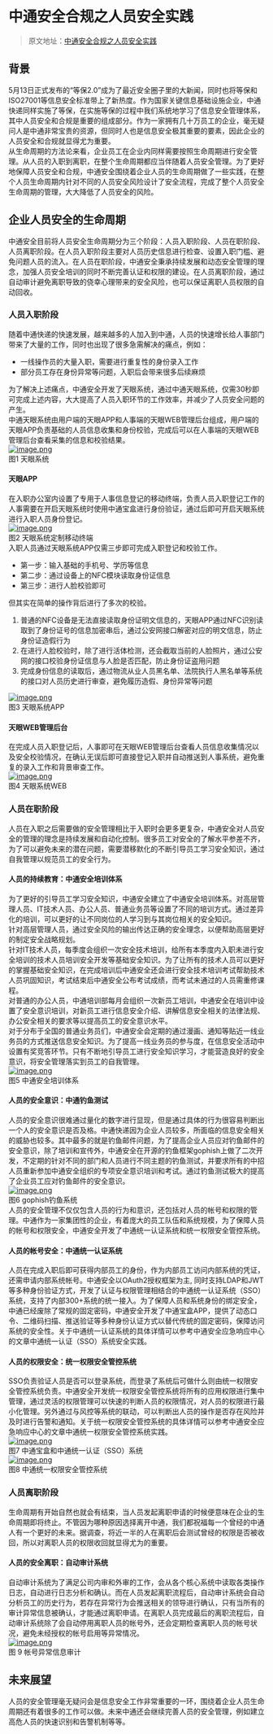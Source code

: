 # 中通安全合规之人员安全实践

> 原文地址：[中通安全合规之人员安全实践](https://mp.weixin.qq.com/s?__biz=MzUyMTcwNTY3Mg==&mid=2247484402&idx=1&sn=df314f7d54c778864e10fd053ab3ecb9&chksm=f9d64255cea1cb43ad1644f0bb86d6c3fac637ff80e3938dc104ac07b831ede9dcadc9b2870c&xtrack=1&scene=0&subscene=93&clicktime=1559297884&ascene=7&devicetype=android-28&version=2700043b&nettype=ctnet&abtest_cookie=BAABAAoACwASABMABgAjlx4AVpkeAMCZHgDcmR4A+pkeAAOaHgAAAA==&lang=zh_CN&pass_ticket=2CKX5Hqk/BcOK2hGTH+PV4B3tD0RqxX47y3G13tk6Vyo1nNTzgP2Tu0gvbg2q4LR&wx_header=1)

## 背景
5月13日正式发布的“等保2.0”成为了最近安全圈子里的大新闻，同时也将等保和ISO27001等信息安全标准带上了新热度。作为国家关键信息基础设施企业，中通快递同样实施了等保，在实施等保的过程中我们系统地学习了信息安全管理体系，其中人员安全和合规是重要的组成部分。作为一家拥有几十万员工的企业，毫无疑问人是中通非常宝贵的资源，但同时人也是信息安全极其重要的要素，因此企业的人员安全和合规就显得尤为重要。<br />从生命周期的方法论来看，企业员工在企业内同样需要按照生命周期进行安全管理。从人员的入职到离职，在整个生命周期都应当伴随着人员安全管理。为了更好地保障人员安全和合规，中通安全围绕着企业人员的生命周期做了一些实践，在整个人员生命周期内针对不同的人员安全风险设计了安全流程，完成了整个人员安全生命周期的管理，大大降低了人员安全的风险。
## 企业人员安全的生命周期
中通安全目前将人员安全生命周期分为三个阶段：人员入职阶段、人员在职阶段、人员离职阶段。在人员入职阶段主要对人员历史信息进行检查、设置入职门槛、避免问题人员的流入。在人员在职阶段，中通安全秉承持续发展和动态安全管理的理念，加强人员安全培训的同时不断完善认证和权限的建设。在人员离职阶段，通过自动审计避免离职导致的侥幸心理带来的安全风险，也可以保证离职人员权限的自动回收。
### 人员入职阶段
随着中通快递的快速发展，越来越多的人加入到中通，人员的快速增长给人事部门带来了大量的工作，同时也出现了很多急需解决的痛点，例如：

- 一线操作员的大量入职，需要进行重复性的身份录入工作
- 部分员工存在身份异常等问题，入职后会带来很多后续麻烦

为了解决上述痛点，中通安全开发了天眼系统，通过中通天眼系统，仅需30秒即可完成上述内容，大大提高了人员入职环节的工作效率，并减少了人员安全问题的产生。<br />中通天眼系统由用户端的天眼APP和人事端的天眼WEB管理后台组成，用户端的天眼APP负责基础的人员信息收集和身份校验，完成后可以在人事端的天眼WEB管理后台查看采集的信息和校验结果。<br />[![image.png](https://cdn.nlark.com/yuque/0/2022/png/763022/1658473706152-4b158dcc-1c26-4a75-8b28-2977ae0afa5d.png#clientId=u4b678711-4725-4&from=paste&id=ubf1f6d8f&originHeight=513&originWidth=1080&originalType=url&ratio=1&rotation=0&showTitle=false&size=162091&status=done&style=none&taskId=u7439a631-6e07-42aa-a861-0dfae976b39&title=)](http://yupaits.com/images/%E4%B8%AD%E9%80%9A%E5%AE%89%E5%85%A8%E5%90%88%E8%A7%84%E4%B9%8B%E4%BA%BA%E5%91%98%E5%AE%89%E5%85%A8%E5%AE%9E%E8%B7%B5/001.jpg)<br />图1 天眼系统
#### 天眼APP
在入职办公室内设置了专用于人事信息登记的移动终端，负责人员入职登记工作的人事需要在开启天眼系统时使用中通宝盒进行身份验证，通过后即可开启天眼系统进行入职人员身份登记。<br />[![image.png](https://cdn.nlark.com/yuque/0/2022/png/763022/1658473707398-a53b4ca0-a994-4f28-b527-03149f4fc437.png#clientId=u4b678711-4725-4&from=paste&id=u3fe3d4da&originHeight=849&originWidth=812&originalType=url&ratio=1&rotation=0&showTitle=false&size=512092&status=done&style=none&taskId=ub9a32403-3d83-4ac1-8898-1328f91adba&title=)](http://yupaits.com/images/%E4%B8%AD%E9%80%9A%E5%AE%89%E5%85%A8%E5%90%88%E8%A7%84%E4%B9%8B%E4%BA%BA%E5%91%98%E5%AE%89%E5%85%A8%E5%AE%9E%E8%B7%B5/002.jpg)<br />图2 天眼系统定制移动终端<br />入职人员通过天眼系统APP仅需三步即可完成入职登记和校验工作。

- 第一步：输入基础的手机号、学历等信息
- 第二步：通过设备上的NFC模块读取身份证信息
- 第三步：进行人脸校验即可

但其实在简单的操作背后进行了多次的校验。

1. 普通的NFC设备是无法直接读取身份证明文信息的，天眼APP通过NFC识别读取到了身份证号的信息加密串后，通过公安网接口解密对应的明文信息，防止身份证造假行为
2. 在进行人脸校验时，除了进行活体检测，还会截取当前的人脸照片，通过公安网的接口校验身份证信息与人脸是否匹配，防止身份证盗用问题
3. 完成身份信息的读取后，通过物流从业人员黑名单、法院执行人黑名单等系统的接口对人员历史进行审查，避免履历造假、身份异常等问题

[![image.png](https://cdn.nlark.com/yuque/0/2022/png/763022/1658473705971-4a807ae0-cf61-4c65-8f0d-a003003fdfff.png#clientId=u4b678711-4725-4&from=paste&id=u731f6799&originHeight=643&originWidth=586&originalType=url&ratio=1&rotation=0&showTitle=false&size=124937&status=done&style=none&taskId=u7f022315-a1c6-4f6a-8051-a5232ba4755&title=)](http://yupaits.com/images/%E4%B8%AD%E9%80%9A%E5%AE%89%E5%85%A8%E5%90%88%E8%A7%84%E4%B9%8B%E4%BA%BA%E5%91%98%E5%AE%89%E5%85%A8%E5%AE%9E%E8%B7%B5/003.jpg)<br />图3 天眼系统APP
#### 天眼WEB管理后台
在完成人员入职登记后，人事即可在天眼WEB管理后台查看人员信息收集情况以及安全校验情况，在确认无误后即可直接登记入职并自动推送到人事系统，避免重复的录入工作和背景审查工作。<br />[![image.png](https://cdn.nlark.com/yuque/0/2022/png/763022/1658473706507-4b3ed63f-07b5-4b84-b87c-d3ad83bb034f.png#clientId=u4b678711-4725-4&from=paste&id=u0a1d85bb&originHeight=429&originWidth=831&originalType=url&ratio=1&rotation=0&showTitle=false&size=178768&status=done&style=none&taskId=ub610acc5-2e34-421b-b4e5-90b98340b7a&title=)](http://yupaits.com/images/%E4%B8%AD%E9%80%9A%E5%AE%89%E5%85%A8%E5%90%88%E8%A7%84%E4%B9%8B%E4%BA%BA%E5%91%98%E5%AE%89%E5%85%A8%E5%AE%9E%E8%B7%B5/004.jpg)<br />图4 天眼系统WEB
### 人员在职阶段
人员在入职之后需要做的安全管理相比于入职时会更多更复杂，中通安全对人员安全的管理的理念是持续发展和自动化控制。很多员工对安全的了解水平参差不齐，为了可以避免未来的潜在问题，需要潜移默化的不断引导员工学习安全知识，通过自我管理以规范员工的安全行为。
#### 人员的持续教育：中通安全培训体系
为了更好的引导员工学习安全知识，中通安全建立了中通安全培训体系。对高层管理人员、IT技术人员、办公人员、普通业务员等设置了不同的培训方式。通过差异化的培训，可以更好的让不同岗位的人学习到与其岗位相关的安全知识。<br />针对高层管理人员，通过安全风险的输出传达正确的安全理念，以便帮助高层更好的制定安全战略规划。<br />针对IT技术人员，每季度会组织一次安全技术培训，给所有本季度内入职未进行安全培训的技术人员培训安全开发等基础安全知识。为了让所有的技术人员可以更好的掌握基础安全知识，在完成培训后中通安全还会进行安全技术培训考试帮助技术人员巩固知识，考试结束后中通安全公布考试成绩，而考试未通过的人员需重修课程。<br />对普通的办公人员，中通培训部每月会组织一次新员工培训，中通安全在培训中设置了安全意识培训，对新员工进行信息安全介绍、讲解信息安全相关的法律法规、办公安全相关的要求等以提高员工的安全意识水平。<br />对于分布于全国的普通业务员们，中通安全会定期的通过漫画、通知等贴近一线业务员的方式推送信息安全知识。为了提高一线业务员的参与度，在信息安全活动中设置有奖竞答环节。只有不断地引导员工进行安全知识学习，才能营造良好的安全意识，将安全管理落实到员工的自我管理。<br />[![image.png](https://cdn.nlark.com/yuque/0/2022/png/763022/1658473706827-618dca15-2a28-43e2-af78-056d9fbde713.png#clientId=u4b678711-4725-4&from=paste&id=u764e0231&originHeight=566&originWidth=1080&originalType=url&ratio=1&rotation=0&showTitle=false&size=255108&status=done&style=none&taskId=u2c5c006d-0188-44fd-97a3-5fe01b62936&title=)](http://yupaits.com/images/%E4%B8%AD%E9%80%9A%E5%AE%89%E5%85%A8%E5%90%88%E8%A7%84%E4%B9%8B%E4%BA%BA%E5%91%98%E5%AE%89%E5%85%A8%E5%AE%9E%E8%B7%B5/005.jpg)<br />图5 中通安全培训体系
#### 人员的安全意识：中通钓鱼测试
人员的安全意识很难通过量化的数字进行显现，但是通过具体的行为很容易判断出一个人的安全意识是否及格。中通快递因为企业人员较多，所面临的信息安全相关的威胁也较多。其中最多的就是钓鱼邮件问题，为了提高企业人员应对钓鱼邮件的安全意识，除了培训和宣传外，中通安全在开源的钓鱼框架gophish上做了二次开发，不定期的针对不同的部门和人员进行不同主题的钓鱼测试，并要求所有的中招人员重新参加中通安全组织的专项安全意识培训和考试。通过钓鱼测试极大的提高了企业员工应对钓鱼邮件的安全意识。<br />[![image.png](https://cdn.nlark.com/yuque/0/2022/png/763022/1658473707762-d57ed278-7241-4c8c-a7a3-e4d4a863d63e.png#clientId=u4b678711-4725-4&from=paste&id=u9d590af4&originHeight=265&originWidth=481&originalType=url&ratio=1&rotation=0&showTitle=false&size=93439&status=done&style=none&taskId=u40ce04c5-9a49-4cb5-945b-0acda3cbfd2&title=)](http://yupaits.com/images/%E4%B8%AD%E9%80%9A%E5%AE%89%E5%85%A8%E5%90%88%E8%A7%84%E4%B9%8B%E4%BA%BA%E5%91%98%E5%AE%89%E5%85%A8%E5%AE%9E%E8%B7%B5/006.jpg)<br />图6 gophish钓鱼系统<br />人员的安全管理不仅仅包含人员的行为和意识，还包括对人员的帐号和权限的管理。中通作为一家集团性的企业，有着庞大的员工队伍和系统规模，为了保障人员的帐号和权限安全，中通安全开发了中通统一认证系统和统一权限安全管控系统。
#### 人员的帐号安全：中通统一认证系统
人员在完成入职后即可获得内部员工的身份，作为内部员工访问内部系统的凭证，还需申请内部系统帐号。中通安全以OAuth2授权框架为主, 同时支持LDAP和JWT等多种身份验证方式，开发了认证与权限管理相结合的中通统一认证系统（SSO）系统，支持了内部300+系统的统一接入。为了保障人员和系统身份的绑定安全，中通已经废除了常规的固定密码，中通安全开发了中通宝盒APP，提供了动态口令、二维码扫描、推送验证等多种身份认证方式以替代传统的固定密码，保障访问系统的安全性。关于中通统一认证系统的具体详情可以参考中通安全应急响应中心的文章中通统一认证（SSO）系统安全实践。
#### 人员的权限安全：统一权限安全管控系统
SSO负责验证人员是否可以登录系统，而登录了系统后可做什么则由统一权限安全管控系统负责。中通安全开发统一权限安全管控系统将所有的应用权限进行集中管理，通过灵活的权限管理可以快速的判断人员的权限情况，对人员的权限进行最小化管理。另外通过与风控等系统的联动，可以判断出人员的操作是否存在风险并及时进行告警和通知。关于统一权限安全管控系统的具体详情可以参考中通安全应急响应中心的文章中通统一权限安全管控系统实践。<br />[![image.png](https://cdn.nlark.com/yuque/0/2022/png/763022/1658473707858-1bb92734-ae9f-41b3-81d9-ecb739deddff.png#clientId=u4b678711-4725-4&from=paste&id=u20b1c8fe&originHeight=441&originWidth=678&originalType=url&ratio=1&rotation=0&showTitle=false&size=269023&status=done&style=none&taskId=ufe40a07c-b3bd-4ffe-ac11-025663feb8b&title=)](http://yupaits.com/images/%E4%B8%AD%E9%80%9A%E5%AE%89%E5%85%A8%E5%90%88%E8%A7%84%E4%B9%8B%E4%BA%BA%E5%91%98%E5%AE%89%E5%85%A8%E5%AE%9E%E8%B7%B5/007.jpg)<br />图7 中通宝盒和中通统一认证（SSO）系统<br />[![image.png](https://cdn.nlark.com/yuque/0/2022/png/763022/1658473708836-71603078-0ad6-436b-8109-18eb91016ccf.png#clientId=u4b678711-4725-4&from=paste&id=u8972543f&originHeight=519&originWidth=1080&originalType=url&ratio=1&rotation=0&showTitle=false&size=171875&status=done&style=none&taskId=ua51fb5d6-3f10-4aab-b4f9-8edb2ae3541&title=)](http://yupaits.com/images/%E4%B8%AD%E9%80%9A%E5%AE%89%E5%85%A8%E5%90%88%E8%A7%84%E4%B9%8B%E4%BA%BA%E5%91%98%E5%AE%89%E5%85%A8%E5%AE%9E%E8%B7%B5/008.jpg)<br />图8 中通统一权限安全管控系统
### 人员离职阶段
生命周期有开始自然也就会有结束，当人员发起离职申请的时候便意味在企业的生命周期即将终止。不管因为哪种原因选择离开中通，我们都祝福每一个曾经的中通人有一个更好的未来。据调查，将近一半的人在离职后会测试曾经的权限是否被收回，所以对离职人员的权限收回就显得尤为的重要。
#### 人员的安全离职：自动审计系统
自动审计系统为了满足公司内审和外审的工作，会从各个核心系统中读取各类操作日志，自动进行日志分析和确认。而在人员发起离职流程后，自动审计系统会自动分析员工的历史行为，若存在异常行为会推送相关的领导进行确认，只有当所有的审计异常信息被确认，才能通过离职申请。在离职人员完成最后的离职流程后，自动审计系统除了会自动停用离职人员的帐号外，还会定期检查离职人员的帐号状况，避免未经授权的帐号启用等异常情况。<br />[![image.png](https://cdn.nlark.com/yuque/0/2022/png/763022/1658473709064-bd2e5c49-12bf-41eb-85eb-1a9ee6062de1.png#clientId=u4b678711-4725-4&from=paste&id=u3a61b32d&originHeight=613&originWidth=1080&originalType=url&ratio=1&rotation=0&showTitle=false&size=207744&status=done&style=none&taskId=u3c948234-a0df-445b-929f-df231a720e7&title=)](http://yupaits.com/images/%E4%B8%AD%E9%80%9A%E5%AE%89%E5%85%A8%E5%90%88%E8%A7%84%E4%B9%8B%E4%BA%BA%E5%91%98%E5%AE%89%E5%85%A8%E5%AE%9E%E8%B7%B5/009.jpg)<br />图 9 帐号异常信息审计
## 未来展望
人员的安全管理毫无疑问会是信息安全工作非常重要的一环，围绕着企业人员生命周期还有着很多的工作可以做。未来中通还会继续完善人员的安全管理，例如建立高危人员的快速识别和告警机制等等。
